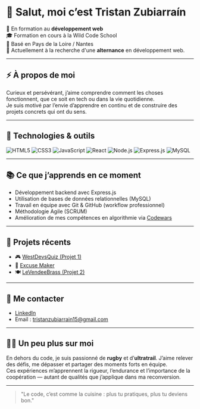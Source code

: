 # 👋 Salut, moi c’est Tristan Zubiarraín

🎯 En formation au **développement web**  
🎓 Formation en cours à la Wild Code School  
📍 Basé en Pays de la Loire / Nantes  
🌱 Actuellement à la recherche d'une **alternance** en développement web.


---

## ⚡ À propos de moi

Curieux et persévérant, j’aime comprendre comment les choses fonctionnent, que ce soit en tech ou dans la vie quotidienne.  
Je suis motivé par l’envie d’apprendre en continu et de construire des projets concrets qui ont du sens.

---

## 🧰 Technologies & outils

![HTML5](https://img.shields.io/badge/-HTML5-E34F26?style=flat&logo=html5&logoColor=white)
![CSS3](https://img.shields.io/badge/-CSS3-1572B6?style=flat&logo=css3)
![JavaScript](https://img.shields.io/badge/-JavaScript-F7DF1E?style=flat&logo=javascript&logoColor=black)
![React](https://img.shields.io/badge/-React-61DAFB?style=flat&logo=react&logoColor=black)
![Node.js](https://img.shields.io/badge/-Node.js-339933?style=flat&logo=nodedotjs&logoColor=white)
![Express.js](https://img.shields.io/badge/-Express.js-000000?style=flat&logo=express)
![MySQL](https://img.shields.io/badge/-MySQL-4479A1?style=flat&logo=mysql&logoColor=white)

---

## 📚 Ce que j’apprends en ce moment

- Développement backend avec Express.js  
- Utilisation de bases de données relationnelles (MySQL)  
- Travail en équipe avec Git & GitHub (workflow professionnel)  
- Méthodologie Agile (SCRUM)  
- Amélioration de mes compétences en algorithmie via [Codewars](https://www.codewars.com/users/Tristanzubi)

---

## 📂 Projets récents

- 🎮 [WestDevsQuiz (Projet 1)](https://github.com/Tristanzubi/WestDevsQuiz)  
- 🧠 [Excuse Maker](https://github.com/Tristanzubi/api-express)  
- 🍽️ [LeVendeeBrass (Projet 2)](https://github.com/Tristanzubi/restaurant-reservation)

---

## 🤝 Me contacter

- [LinkedIn](https://www.linkedin.com/in/tristan-zubiarrain-825a37325/)  
- Email : tristanzubiarrain15@gmail.com

---

## 🙋‍♂️ Un peu plus sur moi

En dehors du code, je suis passionné de **rugby** et d’**ultratrail**. J’aime relever des défis, me dépasser et partager des moments forts en équipe.  
Ces expériences m’apprennent la rigueur, l’endurance et l’importance de la coopération — autant de qualités que j’applique dans ma reconversion.

---

> "Le code, c’est comme la cuisine : plus tu pratiques, plus tu deviens bon."

